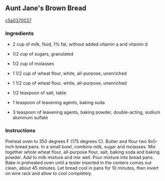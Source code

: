 ## Aunt Jane's Brown Bread

[c5a0370037](http://allrecipes.com/recipe/aunt-janes-brown-bread/)

### Ingredients

 - 2 cup of milk, fluid, 1% fat, without added vitamin a and vitamin d

 - 1/2 cup of sugars, granulated

 - 1/2 cup of molasses

 - 1 1/2 cup of wheat flour, white, all-purpose, unenriched

 - 1 1/2 cup of wheat flour, white, all-purpose, unenriched

 - 1/2 teaspoon of salt, table

 - 1 teaspoon of leavening agents, baking soda

 - 3 teaspoon of leavening agents, baking powder, double-acting, sodium aluminum sulfate

### Instructions

Preheat oven to 350 degrees F (175 degrees C). Butter and flour two 9x5-inch bread pans. In a small bowl, combine milk, sugar and molasses. Mix together whole wheat flour, all-purpose flour, salt, baking soda and baking powder. Add to milk mixture and mix well. Pour mixture into bread pans. Bake in preheated oven until a tester inserted in the centers comes out clean, about 45 minutes. Let bread cool in pans for 10 minutes, then invert on wire rack and allow to cool completely.